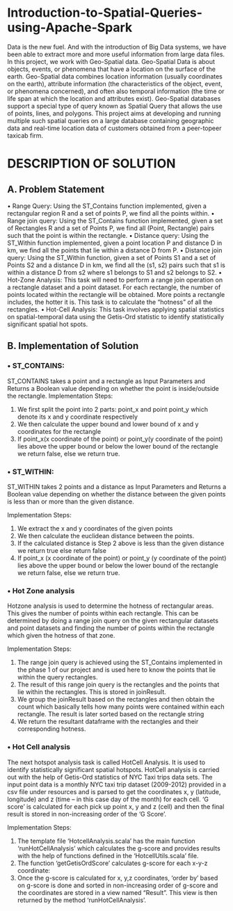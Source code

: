 # Introduction-to-Spatial-Queries-using-Apache-Spark
Data is the new fuel. And with the introduction of Big Data systems, we have been able to extract more and more useful information from large data files. In this project, we work with Geo-Spatial data. Geo-Spatial Data is about objects, events, or phenomena that have a location on the surface of the earth. Geo-Spatial data combines location information (usually coordinates on the earth), attribute information (the characteristics of the object, event, or phenomena concerned), and often also temporal information (the time or life span at which the location and attributes exist). Geo-Spatial databases support a special type of query known as Spatial Query that allows the use of points, lines, and polygons. This project aims at developing and running multiple such spatial queries on a large database containing geographic data and real-time location data of customers obtained from a peer-topeer taxicab firm.


 # DESCRIPTION OF SOLUTION 

## A. Problem Statement 
•	Range Query: Using the ST_Contains function implemented, given a rectangular region R and a set of points P, we find all the points within. 
•	Range join query: Using the ST_Contains function implemented, given a set of Rectangles R and a set of Points P, we find all (Point, Rectangle) pairs such that the point is within the rectangle. 
•	Distance query: Using the ST_Within function implemented, given a point location P and distance D in km, we find all the points that lie within a distance D from P. 
•	Distance join query: Using the ST_Within function, given a set of Points S1 and a set of Points S2 and a distance D in km, we find all the (s1, s2) pairs such that s1 is within a distance D from s2 where s1 belongs to S1 and s2 belongs to S2. 
•	Hot-Zone Analysis: This task will need to perform a range join operation on a rectangle dataset and a point dataset. For each rectangle, the number of points located within the rectangle will be obtained. More points a rectangle includes, the hotter it is. This task is to calculate the “hotness” of all the rectangles. 
•	Hot-Cell Analysis: This task involves applying spatial statistics on spatial-temporal data using the Getis-Ord statistic to identify statistically significant spatial hot spots. 

## B. Implementation of Solution 

### • ST_CONTAINS: 

ST_CONTAINS takes a point and a rectangle as Input Parameters and Returns a Boolean value depending on whether the point is inside/outside the rectangle. Implementation Steps: 
1. We first split the point into 2 parts: point_x and point point_y which denote its x and y coordinate respectively 
2. We then calculate the upper bound and lower bound of x and y coordinates for the rectangle 
3. If point_x(x coordinate of the point) or point_y(y coordinate of the point) lies above the upper bound or below the lower bound of the rectangle we return false, else we return true. 

### • ST_WITHIN: 

ST_WITHIN takes 2 points and a distance as Input Parameters and Returns a Boolean value depending on whether the distance between the given points is less than or more than the given distance. 

Implementation Steps: 
1. We extract the x and y coordinates of the given points 
2. We then calculate the euclidean distance between the points. 
3. If the calculated distance is Step 2 above is less than the given distance we return true else return false 
4. If point_x (x coordinate of the point) or point_y (y coordinate of the point) lies above the upper bound or below the lower bound of the rectangle we return false, else we return true. 

### • Hot Zone analysis 

Hotzone analysis is used to determine the hotness of rectangular areas. This gives the number of points within each rectangle. This can be determined by doing a range join query on the given rectangular datasets and point datasets and finding the number of points within the rectangle which given the hotness of that zone. 
 
Implementation Steps: 
1. The range join query is achieved using the ST_Contains implemented in the phase 1 of our project and is used here to know the points that lie within the query rectangles. 
2. The result of this range join query is the rectangles and the points that lie within the rectangles. This is stored in joinResult. 
3. We group the joinResult based on the rectangles and then obtain the count which basically tells how many points were contained within each rectangle. The result is later sorted based on the rectangle string 
4. We return the resultant dataframe with the rectangles and their corresponding hotness. 

### • Hot Cell analysis 

The next hotspot analysis task is called HotCell Analysis. It is used to identify statistically significant spatial hotspots. HotCell analysis is carried out with the help of Getis-Ord statistics of NYC Taxi trips data sets. The input point data is a monthly NYC taxi trip dataset (2009-2012) provided in a csv file under resources and is parsed to get the coordinates x, y (latitude, longitude) and z (time – in this case day of the month) for each cell. ‘G score’ is calculated for each pick up point x, y and z (cell) and then the final result is stored in non-increasing order of the ‘G Score’. 

Implementation Steps: 
1. The template file ‘HotcellAnalysis.scala’ has the main function ‘runHotCellAnalysis’ which calculates the g-score and provides results with the help of functions defined in the ‘HotcellUtils.scala’ file. 
2. The function ‘getGetisOrdScore’ calculates g-score for each x-y-z coordinate: 
3. Once the g-score is calculated for x, y,z coordinates, ‘order by’ based on g-score is done and sorted in non-increasing order of g-score and the coordinates are stored in a view named “Result”. This view is then returned by the method ‘runHotCellAnalysis’. 



